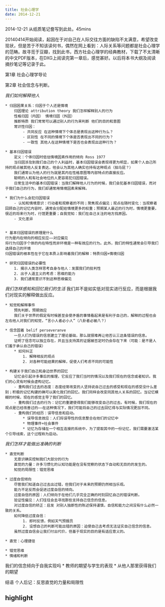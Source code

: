 ```yaml
---
title: 社会心理学 
date: 2014-12-21
---
```

2014-12-21 从纸质笔记誊写到此处。45mins

20140414开始阅读，起因在于对自己在人际交往方面的缺陷不太满意，希望改变现状，但是苦于不知该读何书，偶然在网上看到：人际关系等问题都是社会心理学的范畴。故寻觅于豆瓣，找到此书，西方社会心理学的经典教材，下载了不太清晰的中文PDF版本，在DXG上阅读完第一章后，感觉甚好。以后将本书大纲及阅读摘抄笔记等记录于此。

第1章 社会心理学导论

第2章 社会信念与判断。

*我们如何解释他人*

    * 归因因果关系：归因于个人还是情境
        归因理论 attribution theory 我们怎样解释别人的行为  
        性格归因（内因） 情境归因（外因）  
        推断特质 我们常常可以通过别人的行为来判断 他们的目的和意图  
        常识性归因：  
            - 共同反应 在这种情境下个体总是表现出这种行为么？  
            - 区别性 在不同的情境下个体是否表现出不同的行为？  
            - 一致性 其他人在这种情境下是否也会表现出这种行为？  

    * 基本归因错误
        定义：个体归因时低估情境因素作用的倾向 Ross 1977  
        当归因涉及到我们自己的个人利益时，基本归因错误会表现得更为明显，如果个人自己所持的观点被其他人反复表达，他会认为其他人确实也持有这种观点（拍马屁？）  
        我们通常认为他人的行为就是其内在性格意图等内部特点的直接反应。  
        聪明的人和有社会地位的人更容易犯归因错误。  
        日常生活中的基本归因错误：当我们解释他人行为的时候，我们会犯基本归因错误，而对于我们自己的行为，我们却通常用情境因素来解释。

    * 我们为什么会犯归因错误
        - 认知和情境意识：行动者和观察者的不同；聚焦观点偏见；观点在随时变化：当观察者回顾自己的记忆内容时，通常会分配给情境更多的权重；预期某人最近的行为时，情境更重要，很近的将来行为时，行馆更重要；自我觉知：我们在自己关注的地方找原因。
        - 文化差异


    * 基本归因错误的原理是什么
    行为是内在倾向的相应反应——对应偏见  
    将行为归因于个体的内在特性而非环境是一种有效应的行为。此外，我们的特性通常会引导我们选择自己的环境  
    归因错误的根本性在于它在本质上影响着我们的解释：特质归因+情境归因

    * 研究归因错误的必要性
        1. 揭示人类怎样思考自身与他人：发展我们的批判性
        2. 出于人道主义的考虑：思维的能力
        3. 我们通常意识不到这种思维偏见


*我们怎样感知和回忆我们的生活* 
        我们并不是如实低对现实进行反应，而是根据我们对现实的解释做出反应。 

    * 知觉和解释事件
        预先判断，预期效应  
        我们关于世界的假定有时候甚至会使矛盾的事情看起来是有利于自己的，解释的过程也会左右他人对我们的知觉，“言小人者必小人”（八卦者必被八？）

    * 信念固着 belif perseveranve
        一旦人们为错误的信息建立了理论基础，那么就很难再让他否认三这条错误的信息。  
        证明了信念可以独立存在，并且当支持其的证据被否定时仍会存在下来（可能：是不是人们羞于承认自己的错误）
        * 如何纠正
            1. 解释相反的观点
            2. 对各种可能结果的解释，促使人们考虑不同的可能性

    * 构建关于我们自己和身边世界的回忆
        记忆会引起许多事后的推理，它反应了我们当时的情况以及我们现在的信念或者知识。我们的心灵有时候会虚构记忆。
        - 重构我们过去的态度：态度经常改变的人坚持说自己过去的感受和现在的感受没什么差别；积极的记忆构建的确可以美化我们的回忆。我们同样会改变同其他人关系的回忆。当记忆模糊的时候，现在的感觉主导了我们的回忆。
        - 重构我们过去的行为：记忆的重建使得我们能够改变自己的过去。有时候，我们现在的观点是已经改善过的——在这种情况下，我们可能将自己的过去回忆得与实际情况更加不同。
        - 重构我们的经历：误导信息和启动。
            * 误导信息效应：人们将误导性的信息整合在他们的记忆中
            * 物理事件+社会事件
            * 记忆为存储在一个相互连接的系统中，为了提取其中的一份记忆，我们需要激活某个引导线索，这个过程称为启动。


*我们怎样才能做出准确的判断*

    * 直觉判断
        无意识确实控制我们大部分的行为
        直觉的力量：许多习惯化的认知功能是在没有觉察的状态下自动和无目的的发生的。  
        知觉的局限性：错觉思维
 
    * 过度自信倾向
        尽管我们知道自己过去出过错，但我们对于未来的预期仍然相当乐观。  
        能力不足反而会促进过度自信的倾向。  
        过度自信的原因：人们倾向于在他们几乎完全正确的时刻回忆自己的错误判断。
        验证性偏见：人们往往会去寻找那些支持自己信念的信息。  
        对过度自信的矫正：启发 对别人独断性的陈述保持谨慎，自信和能力之间没有什么必然一致的关系。  
        如何降低过度自信：
            1. 即时反馈，例如天气预报员
            2. 设想自己的判断可能出错的原因：迫使自己去考虑无法证实自己信念的信息。
        虽然过度自信会让我们付出代价，但基于现实的目的是有适应意义的。

    * 直觉：心理捷径

    * 错觉思维
    * 情绪和判断

我们的信念倾向于自我实现吗
    * 教师的期望与学生的表现
    * 从他人那里获得我们的期望

结语
个人后记：反思直觉的力量和局限性


## highlight

